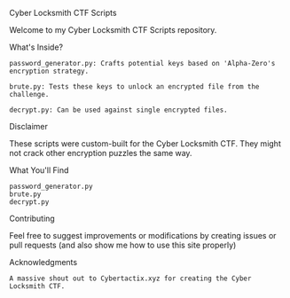 Cyber Locksmith CTF Scripts

Welcome to my Cyber Locksmith CTF Scripts repository.

What's Inside?

    password_generator.py: Crafts potential keys based on 'Alpha-Zero's encryption strategy.

    brute.py: Tests these keys to unlock an encrypted file from the challenge.

    decrypt.py: Can be used against single encrypted files.

Disclaimer

These scripts were custom-built for the Cyber Locksmith CTF. They might not crack other encryption puzzles the same way.

What You'll Find

    password_generator.py
    brute.py
    decrypt.py

Contributing

Feel free to suggest improvements or modifications by creating issues or pull requests (and also show me how to use this site properly)

Acknowledgments

    A massive shout out to Cybertactix.xyz for creating the Cyber Locksmith CTF.
